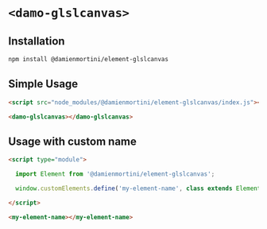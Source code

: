 # `<damo-glslcanvas>`

## Installation

```sh
npm install @damienmortini/element-glslcanvas
```

## Simple Usage
```html
<script src="node_modules/@damienmortini/element-glslcanvas/index.js"></script>

<damo-glslcanvas></damo-glslcanvas>
```

## Usage with custom name
```html
<script type="module">

  import Element from '@damienmortini/element-glslcanvas';

  window.customElements.define('my-element-name', class extends Element { });

</script>

<my-element-name></my-element-name>
```